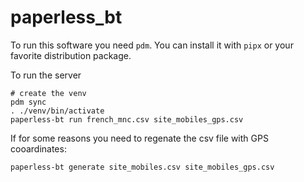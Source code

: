 # paperless_bt

To run this software you need `pdm`. You can install it with `pipx` or your favorite distribution package.

To run the server
````
# create the venv
pdm sync
. ./venv/bin/activate
paperless-bt run french_mnc.csv site_mobiles_gps.csv
````

If for some reasons you need to regenate the csv file with GPS cooardinates:
````
paperless-bt generate site_mobiles.csv site_mobiles_gps.csv
````

